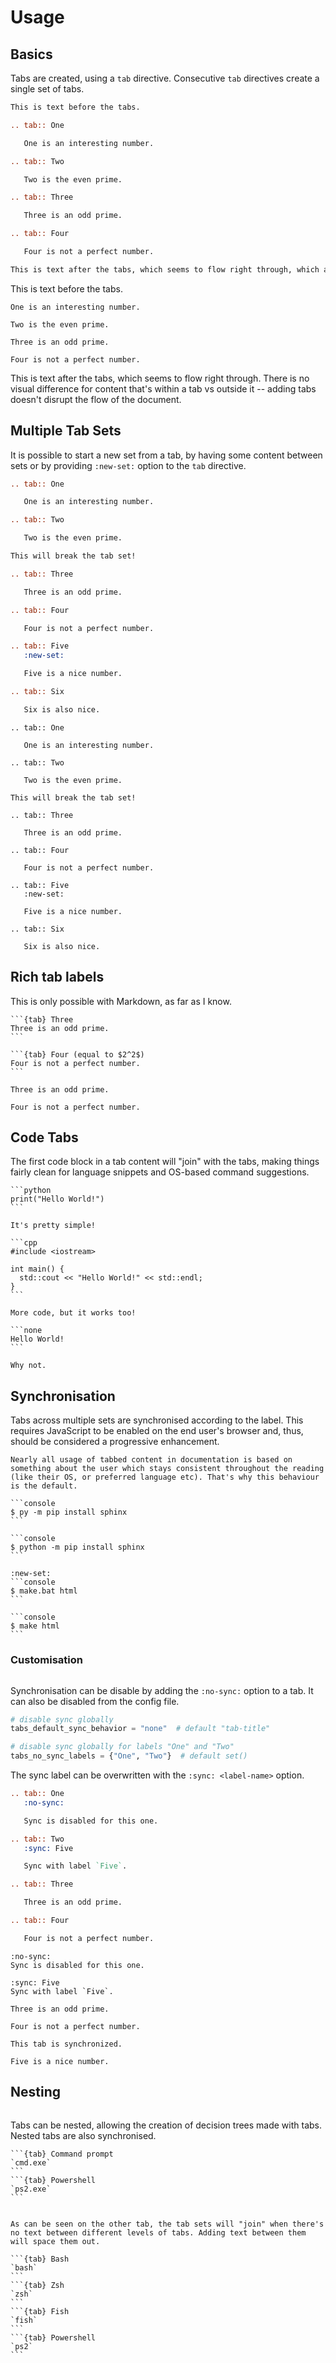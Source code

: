# Usage

## Basics

Tabs are created, using a `tab` directive. Consecutive `tab` directives create a single set of tabs.

```rst
This is text before the tabs.

.. tab:: One

   One is an interesting number.

.. tab:: Two

   Two is the even prime.

.. tab:: Three

   Three is an odd prime.

.. tab:: Four

   Four is not a perfect number.

This is text after the tabs, which seems to flow right through, which avoids breaking the flow of the document.
```

This is text before the tabs.

```{tab} One
One is an interesting number.
```

```{tab} Two
Two is the even prime.
```

```{tab} Three
Three is an odd prime.
```

```{tab} Four
Four is not a perfect number.
```

This is text after the tabs, which seems to flow right through. There is no visual difference for content that's within a tab vs outside it -- adding tabs doesn't disrupt the flow of the document.

## Multiple Tab Sets

It is possible to start a new set from a tab, by having some content between sets or by providing `:new-set:` option to the `tab` directive.

```rst
.. tab:: One

   One is an interesting number.

.. tab:: Two

   Two is the even prime.

This will break the tab set!

.. tab:: Three

   Three is an odd prime.

.. tab:: Four

   Four is not a perfect number.

.. tab:: Five
   :new-set:

   Five is a nice number.

.. tab:: Six

   Six is also nice.
```

```{eval-rst}
.. tab:: One

   One is an interesting number.

.. tab:: Two

   Two is the even prime.

This will break the tab set!

.. tab:: Three

   Three is an odd prime.

.. tab:: Four

   Four is not a perfect number.

.. tab:: Five
   :new-set:

   Five is a nice number.

.. tab:: Six

   Six is also nice.
```

## Rich tab labels

This is only possible with Markdown, as far as I know.

````
```{tab} Three
Three is an odd prime.
```

```{tab} Four (equal to $2^2$)
Four is not a perfect number.
```
````

```{tab} Three
Three is an odd prime.
```

```{tab} Four (equal to $2^2$)
Four is not a perfect number.
```

## Code Tabs

The first code block in a tab content will "join" with the tabs, making things fairly clean for language snippets and OS-based command suggestions.

````{tab} Python
```python
print("Hello World!")
```

It's pretty simple!
````

````{tab} C++
```cpp
#include <iostream>

int main() {
  std::cout << "Hello World!" << std::endl;
}
```

More code, but it works too!
````

````{tab} Text
```none
Hello World!
```

Why not.
````

## Synchronisation

Tabs across multiple sets are synchronised according to the label. This requires JavaScript to be enabled on the end user's browser and, thus, should be considered a progressive enhancement.

```{hint}
Nearly all usage of tabbed content in documentation is based on something about the user which stays consistent throughout the reading (like their OS, or preferred language etc). That's why this behaviour is the default.
```

````{tab} Windows
```console
$ py -m pip install sphinx
```
````

````{tab} Unix (MacOS / Linux)
```console
$ python -m pip install sphinx
```
````

````{tab} Windows
:new-set:
```console
$ make.bat html
```
````

````{tab} Unix (MacOS / Linux)
```console
$ make html
```
````

### Customisation

```{versionadded} 2024.12.08

```

Synchronisation can be disable by adding the `:no-sync:` option to a tab. It can
also be disabled from the config file.

```py
# disable sync globally
tabs_default_sync_behavior = "none"  # default "tab-title"

# disable sync globally for labels "One" and "Two"
tabs_no_sync_labels = {"One", "Two"}  # default set()
```

The sync label can be overwritten with the `:sync: <label-name>` option.

```rst
.. tab:: One
   :no-sync:

   Sync is disabled for this one.

.. tab:: Two
   :sync: Five

   Sync with label `Five`.

.. tab:: Three

   Three is an odd prime.

.. tab:: Four

   Four is not a perfect number.
```

```{tab} One
:no-sync:
Sync is disabled for this one.
```

```{tab} Two
:sync: Five
Sync with label `Five`.
```

```{tab} Three
Three is an odd prime.
```

```{tab} Four
Four is not a perfect number.
```

<!--  -->

```{tab} One
This tab is synchronized.
```

```{tab} Five
Five is a nice number.
```

## Nesting

```{versionadded} 2020.04.11.beta8

```

Tabs can be nested, allowing the creation of decision trees made with
tabs. Nested tabs are also synchronised.

````{tab} Windows
```{tab} Command prompt
`cmd.exe`
```
```{tab} Powershell
`ps2.exe`
```
````

````{tab} Unix (MacOS / Linux)

As can be seen on the other tab, the tab sets will "join" when there's
no text between different levels of tabs. Adding text between them
will space them out.

```{tab} Bash
`bash`
```
```{tab} Zsh
`zsh`
```
```{tab} Fish
`fish`
```
```{tab} Powershell
`ps2`
```
````
